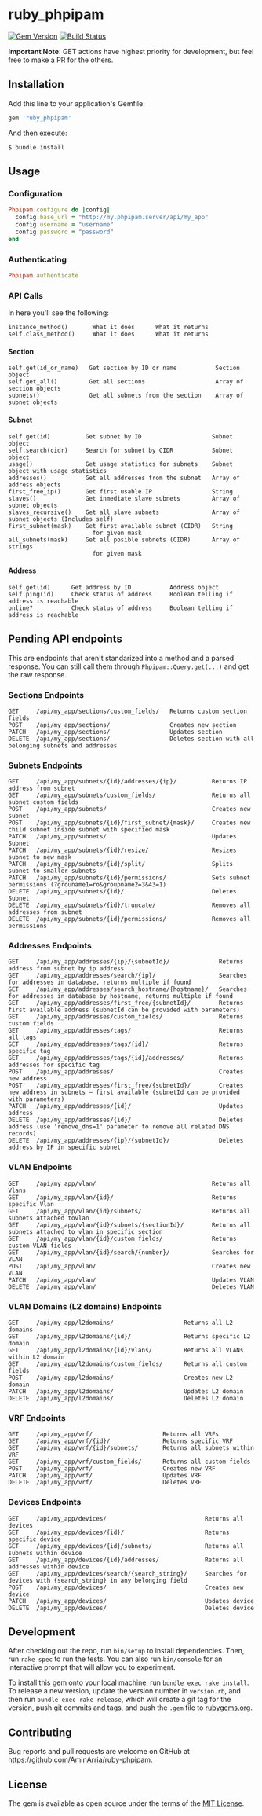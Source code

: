 # ruby_phpipam
[![Gem Version](https://badge.fury.io/rb/ruby_phpipam.svg)](https://badge.fury.io/rb/ruby_phpipam)
[![Build Status](https://travis-ci.org/AminArria/ruby-phpipam.svg?branch=master)](https://travis-ci.org/AminArria/ruby-phpipam)

**Important Note**: GET actions have highest priority for development, but feel free to make a PR for the others.

## Installation

Add this line to your application's Gemfile:

```ruby
gem 'ruby_phpipam'

```

And then execute:

    $ bundle install


## Usage

### Configuration
```ruby
Phpipam.configure do |config|
  config.base_url = "http://my.phpipam.server/api/my_app"
  config.username = "username"
  config.password = "password"
end
```

### Authenticating
```ruby
Phpipam.authenticate
```

### API Calls
In here you'll see the following:
```
instance_method()       What it does      What it returns
self.class_method()     What it does      What it returns
```

#### Section
```
self.get(id_or_name)   Get section by ID or name           Section object
self.get_all()         Get all sections                    Array of section objects
subnets()              Get all subnets from the section    Array of subnet objects
```

#### Subnet
```
self.get(id)          Get subnet by ID                    Subnet object
self.search(cidr)     Search for subnet by CIDR           Subnet object
usage()               Get usage statistics for subnets    Subnet object with usage statistics
addresses()           Get all addresses from the subnet   Array of address objects
first_free_ip()       Get first usable IP                 String
slaves()              Get inmediate slave subnets         Array of subnet objects
slaves_recursive()    Get all slave subnets               Array of subnet objects (Includes self)
first_subnet(mask)    Get first available subnet (CIDR)   String
                        for given mask
all_subnets(mask)     Get all posible subnets (CIDR)      Array of strings
                        for given mask
```

#### Address
```
self.get(id)      Get address by ID           Address object
self.ping(id)     Check status of address     Boolean telling if address is reachable
online?           Check status of address     Boolean telling if address is reachable
```

## Pending API endpoints
This are endpoints that aren't standarized into a method and a parsed response. You can still call them through ```Phpipam::Query.get(...)``` and get the raw response.

### Sections Endpoints
```
GET     /api/my_app/sections/custom_fields/   Returns custom section fields
POST    /api/my_app/sections/                 Creates new section
PATCH   /api/my_app/sections/                 Updates section
DELETE  /api/my_app/sections/                 Deletes section with all belonging subnets and addresses
```

### Subnets Endpoints
```
GET     /api/my_app/subnets/{id}/addresses/{ip}/          Returns IP address from subnet
GET     /api/my_app/subnets/custom_fields/                Returns all subnet custom fields
POST    /api/my_app/subnets/                              Creates new subnet
POST    /api/my_app/subnets/{id}/first_subnet/{mask}/     Creates new child subnet inside subnet with specified mask
PATCH   /api/my_app/subnets/                              Updates Subnet
PATCH   /api/my_app/subnets/{id}/resize/                  Resizes subnet to new mask
PATCH   /api/my_app/subnets/{id}/split/                   Splits subnet to smaller subnets
PATCH   /api/my_app/subnets/{id}/permissions/             Sets subnet permissions (?grouname1=ro&groupname2=3&43=1)
DELETE  /api/my_app/subnets/{id}/                         Deletes Subnet
DELETE  /api/my_app/subnets/{id}/truncate/                Removes all addresses from subnet
DELETE  /api/my_app/subnets/{id}/permissions/             Removes all permissions
```

### Addresses Endpoints
```
GET     /api/my_app/addresses/{ip}/{subnetId}/              Returns address from subnet by ip address
GET     /api/my_app/addresses/search/{ip}/                  Searches for addresses in database, returns multiple if found
GET     /api/my_app/addresses/search_hostname/{hostname}/   Searches for addresses in database by hostname, returns multiple if found
GET     /api/my_app/addresses/first_free/{subnetId}/        Returns first available address (subnetId can be provided with parameters)
GET     /api/my_app/addresses/custom_fields/                Returns custom fields
GET     /api/my_app/addresses/tags/                         Returns all tags
GET     /api/my_app/addresses/tags/{id}/                    Returns specific tag
GET     /api/my_app/addresses/tags/{id}/addresses/          Returns addresses for specific tag
POST    /api/my_app/addresses/                              Creates new address
POST    /api/my_app/addresses/first_free/{subnetId}/        Creates new address in subnets – first available (subnetId can be provided with parameters)
PATCH   /api/my_app/addresses/{id}/                         Updates address
DELETE  /api/my_app/addresses/{id}/                         Deletes address (use 'remove_dns=1' parameter to remove all related DNS records)
DELETE  /api/my_app/addresses/{ip}/{subnetId}/              Deletes address by IP in specific subnet
```

### VLAN Endpoints
```
GET     /api/my_app/vlan/                                 Returns all Vlans
GET     /api/my_app/vlan/{id}/                            Returns specific Vlan
GET     /api/my_app/vlan/{id}/subnets/                    Returns all subnets attached tovlan
GET     /api/my_app/vlan/{id}/subnets/{sectionId}/        Returns all subnets attached to vlan in specific section
GET     /api/my_app/vlan/{id}/custom_fields/              Returns custom VLAN fields
GET     /api/my_app/vlan/{id}/search/{number}/            Searches for VLAN
POST    /api/my_app/vlan/                                 Creates new VLAN
PATCH   /api/my_app/vlan/                                 Updates VLAN
DELETE  /api/my_app/vlan/                                 Deletes VLAN
```

### VLAN Domains (L2 domains) Endpoints
```
GET     /api/my_app/l2domains/                    Returns all L2 domains
GET     /api/my_app/l2domains/{id}/               Returns specific L2 domain
GET     /api/my_app/l2domains/{id}/vlans/         Returns all VLANs within L2 domain
GET     /api/my_app/l2domains/custom_fields/      Returns all custom fields
POST    /api/my_app/l2domains/                    Creates new L2 domain
PATCH   /api/my_app/l2domains/                    Updates L2 domain
DELETE  /api/my_app/l2domains/                    Deletes L2 domain
```

### VRF Endpoints
```
GET     /api/my_app/vrf/                    Returns all VRFs
GET     /api/my_app/vrf/{id}/               Returns specific VRF
GET     /api/my_app/vrf/{id}/subnets/       Returns all subnets within VRF
GET     /api/my_app/vrf/custom_fields/      Returns all custom fields
POST    /api/my_app/vrf/                    Creates new VRF
PATCH   /api/my_app/vrf/                    Updates VRF
DELETE  /api/my_app/vrf/                    Deletes VRF
```

### Devices Endpoints
```
GET     /api/my_app/devices/                            Returns all devices
GET     /api/my_app/devices/{id}/                       Returns specific device
GET     /api/my_app/devices/{id}/subnets/               Returns all subnets within device
GET     /api/my_app/devices/{id}/addresses/             Returns all addresses within device
GET     /api/my_app/devices/search/{search_string}/     Searches for devices with {search_string} in any belonging field
POST    /api/my_app/devices/                            Creates new device
PATCH   /api/my_app/devices/                            Updates device
DELETE  /api/my_app/devices/                            Deletes device
```

## Development

After checking out the repo, run `bin/setup` to install dependencies. Then, run `rake spec` to run the tests. You can also run `bin/console` for an interactive prompt that will allow you to experiment.

To install this gem onto your local machine, run `bundle exec rake install`. To release a new version, update the version number in `version.rb`, and then run `bundle exec rake release`, which will create a git tag for the version, push git commits and tags, and push the `.gem` file to [rubygems.org](https://rubygems.org).

## Contributing

Bug reports and pull requests are welcome on GitHub at https://github.com/AminArria/ruby-phpipam.


## License

The gem is available as open source under the terms of the [MIT License](http://opensource.org/licenses/MIT).

